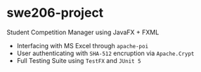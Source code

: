 # swe206-project
Student Competition Manager using JavaFX + FXML

- Interfacing with MS Excel through `apache-poi`
- User authenticating with `SHA-512` encruption via `Apache.Crypt`
- Full Testing Suite using `TestFX` and `JUnit 5`
